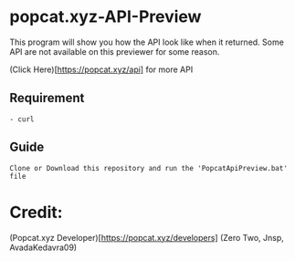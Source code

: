 # popcat.xyz-API-Preview
This program will show you how the API look like when it returned. Some API are not available on this previewer for some reason.

(Click Here)[https://popcat.xyz/api] for more API

## Requirement
```
- curl
```

## Guide
```
Clone or Download this repository and run the 'PopcatApiPreview.bat' file
```

# Credit: 
(Popcat.xyz Developer)[https://popcat.xyz/developers] (Zero Two, Jnsp, AvadaKedavra09)
